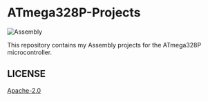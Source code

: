 # ATmega328P-Projects
![Assembly](https://img.shields.io/badge/assembly-6E4C13?style=for-the-badge&label=asm&logoColor=white&labelColor=101010)

This repository contains my Assembly projects for the ATmega328P microcontroller.

## LICENSE
[Apache-2.0](LICENSE)
